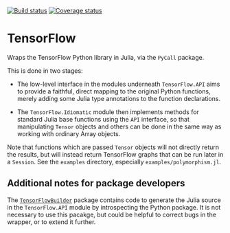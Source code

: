 [![Build status][travis_badge]][travis]
[![Coverage status][coveralls_badge]][coveralls]

# TensorFlow

Wraps the TensorFlow Python library in Julia, via the `PyCall` package.


This is done in two stages:

- The low-level interface in the modules underneath `TensorFlow.API` aims to provide a faithful, direct mapping to the original Python functions, merely adding some Julia type annotations to the function declarations.

- The `TensorFlow.Idiomatic` module then implements methods for standard Julia base functions using the `API` interface, so that manipulating `Tensor` objects and others can be done in the same way as working with ordinary Array objects.

Note that functions which are passed `Tensor` objects will not directly return the results, but will instead return TensorFlow graphs that can be run later in a `Session`.  See the `examples` directory, especially `examples/polymorphism.jl`.


## Additional notes for package developers

The [`TensorFlowBuilder`](https://github.com/benmoran/TensorFlowBuilder.jl) package contains code to generate the Julia source in the `TensorFlow.API` module by introspecting the Python package.  It is not necessary to use this pacakge, but could be helpful to correct bugs in the wrapper, or to extend it further.

[coveralls]: https://coveralls.io/r/benmoran/TensorFlow.jl
[coveralls_badge]: https://img.shields.io/coveralls/benmoran/TensorFlow.jl/master.svg?style=flat
[travis]: https://travis-ci.org/benmoran/TensorFlow.jl
[travis_badge]: https://img.shields.io/travis/benmoran/TensorFlow.jl/master.svg?style=flat
